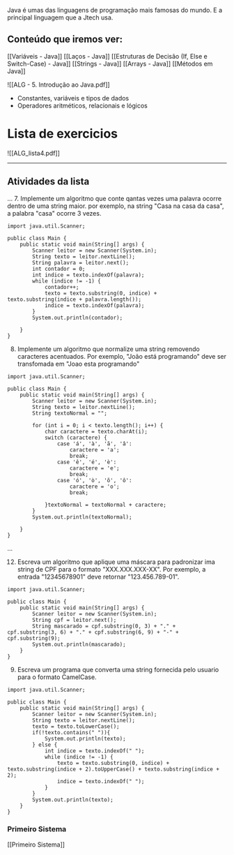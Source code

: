 Java é umas das linguagens de programação mais famosas do mundo. E a principal linguagem que a Jtech usa.
## Conteúdo que iremos ver:
[[Variáveis - Java]]
[[Laços - Java]]
[[Estruturas de Decisão (If, Else e Switch-Case) - Java]]
[[Strings - Java]]
[[Arrays - Java]]
[[Métodos em Java]]

![[ALG - 5. Introdução ao Java.pdf]]

- Constantes, variáveis e tipos de dados
- Operadores aritméticos, relacionais e lógicos

# Lista de exercicios
![[ALG_lista4.pdf]]


---
## Atividades da lista
...
7. Implemente um algoritmo que conte qantas vezes uma palavra ocorre dentro de uma string maior. por exemplo, na string "Casa na casa da casa", a palabra "casa" ocorre 3 vezes.

```
import java.util.Scanner;  
  
public class Main {  
    public static void main(String[] args) {  
        Scanner leitor = new Scanner(System.in);  
        String texto = leitor.nextLine();  
        String palavra = leitor.next();  
        int contador = 0;  
        int indice = texto.indexOf(palavra);  
        while (indice != -1) {  
            contador++;  
            texto = texto.substring(0, indice) + texto.substring(indice + palavra.length());  
            indice = texto.indexOf(palavra);  
        }  
        System.out.println(contador);  
  
    }  
}
```

8. Implemente um algoritmo que normalize uma string removendo caracteres acentuados. Por exemplo, "João está programando" deve ser transfomada em "Joao esta programando"
```
import java.util.Scanner;  
  
public class Main {  
    public static void main(String[] args) {  
        Scanner leitor = new Scanner(System.in);  
        String texto = leitor.nextLine();  
        String textoNormal = "";  
  
        for (int i = 0; i < texto.length(); i++) {  
            char caractere = texto.charAt(i);  
            switch (caractere) {  
                case 'á', 'à', 'ã', 'â':  
                    caractere = 'a';  
                    break;  
                case 'ê', 'é', 'è':  
                    caractere = 'e';  
                    break;  
                case 'ó', 'ò', 'õ', 'ô':  
                    caractere = 'o';  
                    break;  
  
            }textoNormal = textoNormal + caractere;  
        }  
        System.out.println(textoNormal);  
  
    }  
}
```

...

12. Escreva um algoritmo que aplique uma máscara para padronizar ima string de CPF para o formato "XXX.XXX.XXX-XX". Por exemplo, a entrada "12345678901" deve retornar "123.456.789-01".
```
import java.util.Scanner;  
  
public class Main {  
    public static void main(String[] args) {  
        Scanner leitor = new Scanner(System.in);  
        String cpf = leitor.next();  
        String mascarado = cpf.substring(0, 3) + "." + cpf.substring(3, 6) + "." + cpf.substring(6, 9) + "-" + cpf.substring(9);  
        System.out.println(mascarado);  
    }  
}
```

9. Escreva um programa que converta uma string fornecida pelo usuario para o formato CamelCase.
```
import java.util.Scanner;  
  
public class Main {  
    public static void main(String[] args) {  
        Scanner leitor = new Scanner(System.in);  
        String texto = leitor.nextLine();  
        texto = texto.toLowerCase();  
        if(!texto.contains(" ")){  
            System.out.println(texto);  
        } else {  
            int indice = texto.indexOf(" ");  
            while (indice != -1) {  
                texto = texto.substring(0, indice) + texto.substring(indice + 2).toUpperCase() + texto.substring(indice + 2);  
                indice = texto.indexOf(" ");  
            }  
        }  
        System.out.println(texto);  
    }  
}
```


### Primeiro Sistema
[[Primeiro Sistema]]